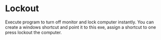 # Lockout

Execute program to turn off monitor and lock computer instantly.
You can create a windows shortcut and point it to this exe, assign a shortcut to one press lockout the computer.
